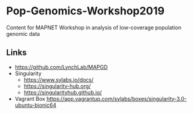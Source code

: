 # Pop-Genomics-Workshop2019

Content for MAPNET Workshop in analysis of low-coverage population genomic data

Links
----
- https://github.com/LynchLab/MAPGD
- Singularity
  - https://www.sylabs.io/docs/
  - https://singularity-hub.org/
  - https://singularityhub.github.io/
- Vagrant Box https://app.vagrantup.com/sylabs/boxes/singularity-3.0-ubuntu-bionic64
